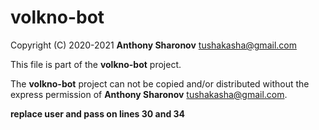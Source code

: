 # volkno-bot
Copyright (C) 2020-2021 **Anthony Sharonov** <tushakasha@gmail.com>

This file is part of the **volkno-bot** project.

The **volkno-bot** project can not be copied and/or distributed without the express
permission of **Anthony Sharonov** <tushakasha@gmail.com>.

**replace user and pass on lines 30 and 34**
